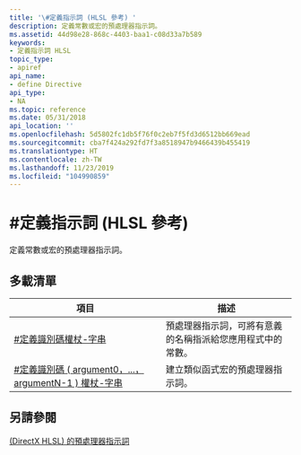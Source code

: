 ```yaml
---
title: '\#定義指示詞 (HLSL 參考) '
description: 定義常數或宏的預處理器指示詞。
ms.assetid: 44d98e28-868c-4403-baa1-c08d33a7b589
keywords:
- 定義指示詞 HLSL
topic_type:
- apiref
api_name:
- define Directive
api_type:
- NA
ms.topic: reference
ms.date: 05/31/2018
api_location: ''
ms.openlocfilehash: 5d5802fc1db5f76f0c2eb7f5fd3d6512bb669ead
ms.sourcegitcommit: cba7f424a292fd7f3a8518947b9466439b455419
ms.translationtype: HT
ms.contentlocale: zh-TW
ms.lasthandoff: 11/23/2019
ms.locfileid: "104990859"
---
```

# <a name="define-directive-hlsl-reference"></a>\#定義指示詞 (HLSL 參考) 

定義常數或宏的預處理器指示詞。

## <a name="overload-list"></a>多載清單



| 項目                                                                                                                                                                                                                                                                                                                                                                        | 描述                                                                                         |
|-----------------------------------------------------------------------------------------------------------------------------------------------------------------------------------------------------------------------------------------------------------------------------------------------------------------------------------------------------------------------------|-----------------------------------------------------------------------------------------------------|
| <span id="_define_identifier_token-string"></span><span id="_DEFINE_IDENTIFIER_TOKEN-STRING"></span>[\#定義識別碼權杖-字串](dx-graphics-hlsl-appendix-pre-define-1.md)<br/>                                                                                                                                                                               | 預處理器指示詞，可將有意義的名稱指派給您應用程式中的常數。<br/> |
| <span id="_define_identifier__argument0__...__argumentN-1___token-string"></span><span id="_define_identifier__argument0__...__argumentn-1___token-string"></span><span id="_DEFINE_IDENTIFIER__ARGUMENT0__...__ARGUMENTN-1___TOKEN-STRING"></span>[\#定義識別碼 ( argument0，...，argumentN-1 ) 權杖-字串](dx-graphics-hlsl-appendix-pre-define-2.md)<br/> | 建立類似函式宏的預處理器指示詞。<br/>                               |



 

## <a name="see-also"></a>另請參閱

<dl> <dt>

[ (DirectX HLSL) 的預處理器指示詞 ](dx-graphics-hlsl-appendix-preprocessor.md)
</dt> </dl>

 

 






